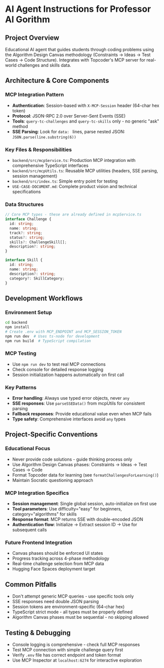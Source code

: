 # AI Agent Instructions for Professor Al Gorithm

## Project Overview

Educational AI agent that guides students through coding problems using the Algorithm Design Canvas methodology (Constraints → Ideas → Test Cases → Code Structure). Integrates with Topcoder's MCP server for real-world challenges and skills data.

## Architecture & Core Components

### MCP Integration Pattern

- **Authentication**: Session-based with `X-MCP-Session` header (64-char hex token)
- **Protocol**: JSON-RPC 2.0 over Server-Sent Events (SSE)
- **Tools**: `query-tc-challenges` and `query-tc-skills` only - no generic "ask" method
- **SSE Parsing**: Look for `data: ` lines, parse nested JSON: `JSON.parse(line.substring(6))`

### Key Files & Responsibilities

- `backend/src/mcpService.ts`: Production MCP integration with comprehensive TypeScript interfaces
- `backend/src/mcpUtils.ts`: Reusable MCP utilities (headers, SSE parsing, session management)
- `backend/src/index.ts`: Simple entry point for testing
- `USE-CASE-DOCUMENT.md`: Complete product vision and technical specifications

### Data Structures

```typescript
// Core MCP types - these are already defined in mcpService.ts
interface Challenge {
  id: string;
  name: string;
  track?: string;
  status?: string;
  skills?: ChallengeSkill[];
  description?: string;
}

interface Skill {
  id: string;
  name: string;
  description?: string;
  category?: SkillCategory;
}
```

## Development Workflows

### Environment Setup

```bash
cd backend
npm install
# Create .env with MCP_ENDPOINT and MCP_SESSION_TOKEN
npm run dev  # Uses ts-node for development
npm run build  # TypeScript compilation
```

### MCP Testing

- Use `npm run dev` to test real MCP connections
- Check console for detailed response logging
- Session initialization happens automatically on first call

### Key Patterns

- **Error handling**: Always use typed error objects, never `any`
- **SSE responses**: Use `parseSSEData()` from mcpUtils for consistent parsing
- **Fallback responses**: Provide educational value even when MCP fails
- **Type safety**: Comprehensive interfaces avoid `any` types

## Project-Specific Conventions

### Educational Focus

- Never provide code solutions - guide thinking process only
- Use Algorithm Design Canvas phases: Constraints → Ideas → Test Cases → Code
- Format Topcoder data for learning (see `formatChallengesForLearning()`)
- Maintain Socratic questioning approach

### MCP Integration Specifics

- **Session management**: Single global session, auto-initialize on first use
- **Tool parameters**: Use difficulty="easy" for beginners, category="algorithms" for skills
- **Response format**: MCP returns SSE with double-encoded JSON
- **Authentication flow**: Initialize → Extract session ID → Use for subsequent calls

### Future Frontend Integration

- Canvas phases should be enforced UI states
- Progress tracking across 4-phase methodology
- Real-time challenge selection from MCP data
- Hugging Face Spaces deployment target

## Common Pitfalls

- Don't attempt generic MCP queries - use specific tools only
- SSE responses need double JSON parsing
- Session tokens are environment-specific (64-char hex)
- TypeScript strict mode - all types must be properly defined
- Algorithm Canvas phases must be sequential - no skipping allowed

## Testing & Debugging

- Console logging is comprehensive - check full MCP responses
- Test MCP connection with simple challenge query first
- Verify `.env` file has correct endpoint and token format
- Use MCP Inspector at `localhost:6274` for interactive exploration
